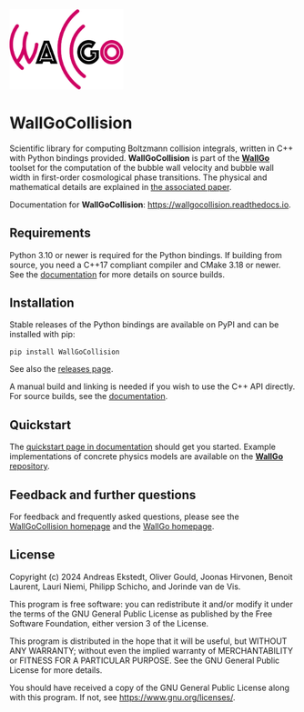 <img src="https://raw.githubusercontent.com/Wall-Go/WallGoCollision/refs/heads/main/docs/source/figures/wallgo.svg" alt="WallGoLogo" width="200"/>

# WallGoCollision

Scientific library for computing Boltzmann collision integrals, written in C++ with Python bindings provided. **WallGoCollision** is part of the [**WallGo**](https://github.com/Wall-Go/WallGo) toolset for the computation of the bubble wall velocity and bubble wall width in first-order cosmological phase transitions. The physical and mathematical details are explained in [the associated paper](https://arxiv.org/abs/2411.04970).

Documentation for **WallGoCollision**: https://wallgocollision.readthedocs.io.

## Requirements

Python 3.10 or newer is required for the Python bindings. If building from source, you need a C++17 compliant compiler and CMake 3.18 or newer. See the [documentation](https://wallgocollision.readthedocs.io/en/latest/install.html) for more details on source builds.

## Installation

Stable releases of the Python bindings are available on PyPI and can be installed with pip:

    pip install WallGoCollision

See also the [releases page](https://github.com/Wall-Go/WallGoCollision/releases).

A manual build and linking is needed if you wish to use the C++ API directly. For source builds, see the [documentation](https://wallgocollision.readthedocs.io/en/latest/install.html).

## Quickstart

The [quickstart page in documentation](https://wallgocollision.readthedocs.io/en/latest/quickstart.html) should get you started. Example implementations of concrete physics models are available on the [**WallGo** repository](https://github.com/Wall-Go/WallGo/tree/main/Models).

## Feedback and further questions

For feedback and frequently asked questions, please see the
[WallGoCollision homepage](https://wallgocollision.readthedocs.io)
and the [WallGo homepage](https://wallgocollision.readthedocs.io).


## License

Copyright (c) 2024 Andreas Ekstedt, Oliver Gould, Joonas Hirvonen,
Benoit Laurent, Lauri Niemi, Philipp Schicho, and Jorinde van de Vis.

This program is free software: you can redistribute it and/or modify
it under the terms of the GNU General Public License as published by
the Free Software Foundation, either version 3 of the License.

This program is distributed in the hope that it will be useful,
but WITHOUT ANY WARRANTY; without even the implied warranty of
MERCHANTABILITY or FITNESS FOR A PARTICULAR PURPOSE.  See the
GNU General Public License for more details.

You should have received a copy of the GNU General Public License
along with this program.  If not, see <https://www.gnu.org/licenses/>.
